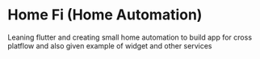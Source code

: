 # Home Fi (Home Automation)

Leaning flutter and creating small home automation to build app for cross platflow and also given example of widget and other services
